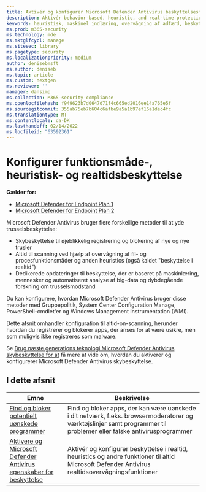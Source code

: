 ```yaml
---
title: Aktivér og konfigurer Microsoft Defender Antivirus beskyttelsesfunktioner
description: Aktivér behavior-based, heuristic, and real-time protection in Microsoft Defender AV.
keywords: heuristisk, maskinel indlæring, overvågning af adfærd, beskyttelse i realtid, altid tændt, Microsoft Defender Antivirus, antimalware, sikkerhed, defender
ms.prod: m365-security
ms.technology: mde
ms.mktglfcycl: manage
ms.sitesec: library
ms.pagetype: security
ms.localizationpriority: medium
author: denisebmsft
ms.author: deniseb
ms.topic: article
ms.custom: nextgen
ms.reviewer: ''
manager: dansimp
ms.collection: M365-security-compliance
ms.openlocfilehash: f949623b7d0647d71f4c665ed2016ee14a765e5f
ms.sourcegitcommit: 355ab75eb7b604c6afbe9a5a1b97ef16a1dec4fc
ms.translationtype: MT
ms.contentlocale: da-DK
ms.lasthandoff: 02/14/2022
ms.locfileid: "63592361"
---
```

# <a name="configure-behavioral-heuristic-and-real-time-protection"></a>Konfigurer funktionsmåde-, heuristisk- og realtidsbeskyttelse


**Gælder for:**

- [Microsoft Defender for Endpoint Plan 1](https://go.microsoft.com/fwlink/p/?linkid=2154037)
- [Microsoft Defender for Endpoint Plan 2](https://go.microsoft.com/fwlink/p/?linkid=2154037)

Microsoft Defender Antivirus bruger flere forskellige metoder til at yde trusselsbeskyttelse:

- Skybeskyttelse til øjeblikkelig registrering og blokering af nye og nye trusler
- Altid til scanning ved hjælp af overvågning af fil- og procesfunktionsmåder og anden heuristics (også kaldet "beskyttelse i realtid")
- Dedikerede opdateringer til beskyttelse, der er baseret på maskinlæring, mennesker og automatiseret analyse af big-data og dybdegående forskning om trusselsmodstand

Du kan konfigurere, hvordan Microsoft Defender Antivirus bruger disse metoder med Gruppepolitik, System Center Configuration Manage, PowerShell-cmdlet'er og Windows Management Instrumentation (WMI).

Dette afsnit omhandler konfiguration til altid-on-scanning, herunder hvordan du registrerer og blokerer apps, der anses for at være usikre, men som muligvis ikke registreres som malware.

Se [Brug næste generations teknologi Microsoft Defender Antivirus skybeskyttelse for at](cloud-protection-microsoft-defender-antivirus.md) få mere at vide om, hvordan du aktiverer og konfigurerer Microsoft Defender Antivirus skybeskyttelse.

## <a name="in-this-section"></a>I dette afsnit

| Emne|Beskrivelse |
|---|---|
| [Find og bloker potentielt uønskede programmer](detect-block-potentially-unwanted-apps-microsoft-defender-antivirus.md)| Find og bloker apps, der kan være uønskede i dit netværk, f.eks. browsermoderatorer og værktøjslinjer samt programmer til problemer eller falske antivirusprogrammer |
| [Aktivere og Microsoft Defender Antivirus egenskaber for beskyttelse](configure-real-time-protection-microsoft-defender-antivirus.md)|Aktivér og konfigurer beskyttelse i realtid, heuristics og andre funktioner til altid Microsoft Defender Antivirus realtidsovervågningsfunktioner |
